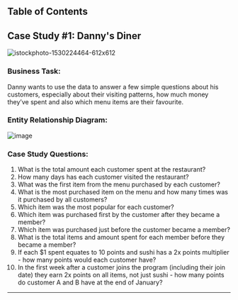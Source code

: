 

## Table of Contents

## Case Study #1: Danny's Diner 
![istockphoto-1530224464-612x612](https://github.com/user-attachments/assets/95de1a9d-c5d5-401d-bd46-5002d30c5eb6)


### Business Task:
Danny wants to use the data to answer a few simple questions about his customers, especially about their visiting patterns, how much money they’ve spent and also which menu items are their favourite. 

### Entity Relationship Diagram:

![image](https://user-images.githubusercontent.com/81607668/127271130-dca9aedd-4ca9-4ed8-b6ec-1e1920dca4a8.png)

### Case Study Questions:

1.  What is the total amount each customer spent at the restaurant?
2.  How many days has each customer visited the restaurant?
3.  What was the first item from the menu purchased by each customer?
4.  What is the most purchased item on the menu and how many times was it purchased by all customers?
5.  Which item was the most popular for each customer?
6.  Which item was purchased first by the customer after they became a member?
7.  Which item was purchased just before the customer became a member?
8.  What is the total items and amount spent for each member before they became a member?
9.  If each $1 spent equates to 10 points and sushi has a 2x points multiplier - how many points would each customer have?
10. In the first week after a customer joins the program (including their join date) they earn 2x points on all items, 
    not just sushi - how many points do customer A and B have at the end of January?

</details>

***


